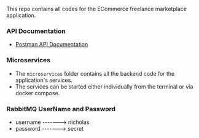 This repo contains all codes for the ECommerce freelance marketplace application.

### API Documentation
- [Postman API Documentation](https://documenter.getpostman.com/view/10197229/2sAYkEqKYs)

### Microservices
* The `microservices` folder contains all the backend code for the application's services.
* The services can be started either individually from the terminal or via docker compose.

### RabbitMQ UserName and Password
* username -------> nicholas
* password -------> secret